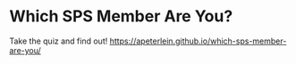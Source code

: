 # Which SPS Member Are You?
Take the quiz and find out! https://apeterlein.github.io/which-sps-member-are-you/

